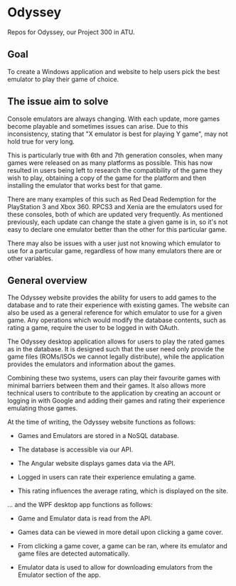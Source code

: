 # Odyssey

Repos for Odyssey, our Project 300 in ATU.

## Goal

To create a Windows application and website to help users pick the best emulator to play their game of choice.

## The issue aim to solve

Console emulators are always changing. With each update, more games become playable and sometimes issues can arise. Due to this inconsistency, stating that "X emulator is best for playing Y game", may not hold true for very long.

This is particularly true with 6th and 7th generation consoles, when many games were released on as many platforms as possible. This has now resulted in users being left to research the compatibility of the game they wish to play, obtaining a copy of the game for the platform and then installing the emulator that works best for that game.

There are many examples of this such as Red Dead Redemption for the PlayStation 3 and Xbox 360. RPCS3 and Xenia are the emulators used for these consoles, both of which are updated very frequently. As mentioned previously, each update can change the state a given game is in, so it's not easy to declare one emulator better than the other for this particular game.

There may also be issues with a user just not knowing which emulator to use for a particular game, regardless of how many emulators there are or other variables.

## General overview

The Odyssey website provides the ability for users to add games to the database and to rate their experience with existing games. The website can also be used as a general reference for which emulator to use for a given game. Any operations which would modify the database contents, such as rating a game, require the user to be logged in with OAuth.

The Odyssey desktop application allows for users to play the rated games as in the database. It is designed such that the user need only provide the game files (ROMs/ISOs we cannot legally distribute), while the application provides the emulators and information about the games.

Combining these two systems, users can play their favourite games with minimal barriers between them and their games. It also allows more technical users to contribute to the application by creating an account or logging in with Google and adding their games and rating their experience emulating those games.

At the time of writing, the Odyssey website functions as follows:

* Games and Emulators are stored in a NoSQL database.

* The database is accessible via our API.

* The Angular website displays games data via the API.

* Logged in users can rate their experience emulating a game.

* This rating influences the average rating, which is displayed on the site.

... and the WPF desktop app functions as follows:

* Game and Emulator data is read from the API.

* Games data can be viewed in more detail upon clicking a game cover.

* From clicking a game cover, a game can be ran, where its emulator and game files are detected automatically.

* Emulator data is used to allow for downloading emulators from the Emulator section of the app.